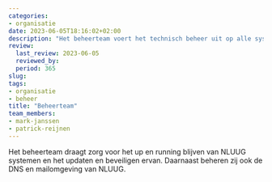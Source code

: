 ```yaml
---
categories:
- organisatie
date: 2023-06-05T18:16:02+02:00
description: "Het beheerteam voert het technisch beheer uit op alle systemen van NLUUG"
review:
  last_review: 2023-06-05
  reviewed_by:
  period: 365
slug:
tags:
- organisatie
- beheer
title: "Beheerteam"
team_members:
- mark-janssen
- patrick-reijnen
---
```


Het beheerteam draagt zorg voor het up en running blijven van NLUUG systemen en het updaten en beveiligen ervan. Daarnaast beheren zij ook de DNS en mailomgeving van NLUUG.